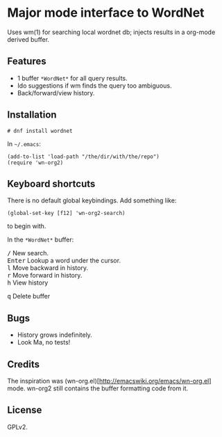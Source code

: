 # Major mode interface to WordNet

Uses wm(1) for searching local wordnet db; injects results in a
org-mode derived buffer.

## Features

* 1 buffer `*WordNet*` for all query results.
* Ido suggestions if wm finds the query too ambiguous.
* Back/forward/view history.

## Installation

	# dnf install wordnet

In `~/.emacs`:

	(add-to-list 'load-path "/the/dir/with/the/repo")
	(require 'wn-org2)

## Keyboard shortcuts

There is no default global keybindings. Add something like:

	(global-set-key [f12] 'wn-org2-search)

to begin with.

In the `*WordNet*` buffer:

<kbd>/</kbd> New search.</br>
<kbd>Enter</kbd> Lookup a word under the cursor.</br>
<kbd>l</kbd> Move backward in history.</br>
<kbd>r</kbd> Move forward in history.</br>
<kbd>h</kbd> View history</br>

<kbd>q</kbd> Delete buffer

## Bugs

* History grows indefinitely.
* Look Ma, no tests!

## Credits

The inspiration was (wn-org.el)[http://emacswiki.org/emacs/wn-org.el]
mode. wn-org2 still contains the buffer formatting code from it.

## License

GPLv2.
